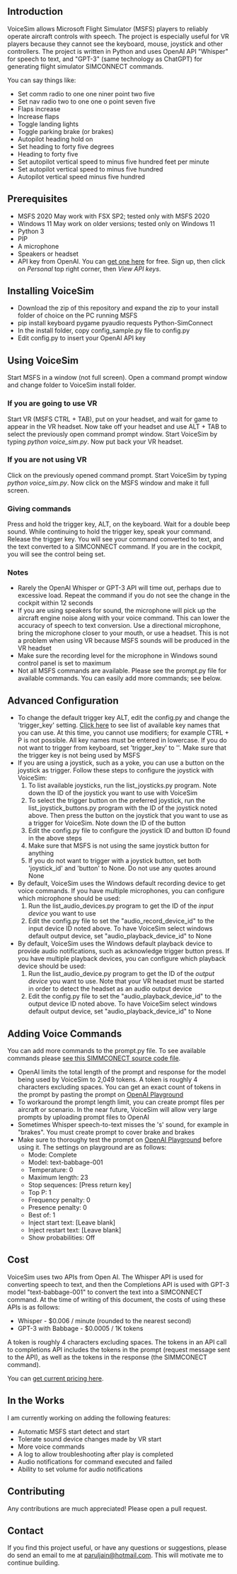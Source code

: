 ## Introduction
VoiceSim allows Microsoft Flight Simulator (MSFS) players to reliably operate aircraft controls with speech. The project is especially useful for VR players because they cannot see the keyboard, mouse, joystick and other controllers. The project is written in Python and uses OpenAI API "Whisper" for speech to text, and "GPT-3" (same technology as ChatGPT) for generating flight simulator SIMCONNECT commands.

You can say things like:
* Set comm radio to one one niner point two five
* Set nav radio two to one one o point seven five
* Flaps increase
* Increase flaps
* Toggle landing lights
* Toggle parking brake (or brakes)
* Autopilot heading hold on
* Set heading to forty five degrees
* Heading to forty five
* Set autopilot vertical speed to minus five hundred feet per minute
* Set autopilot vertical speed to minus five hundred
* Autopilot vertical speed minus five hundred

## Prerequisites
* MSFS 2020
May work with FSX SP2; tested only with MSFS 2020
* Windows 11
May work on older versions; tested only on Windows 11
* Python 3
* PIP
* A microphone
* Speakers or headset
* API key from OpenAI. You can [get one here](https://platform.openai.com/playground) for free. Sign up, then click on *Personal* top right corner, then *View API keys*.

## Installing VoiceSim
* Download the zip of this repository and expand the zip to your install folder of choice on the PC running MSFS
* pip install keyboard pygame pyaudio requests Python-SimConnect 
* In the install folder, copy config_sample.py file to config.py
* Edit config.py to insert your OpenAI API key

## Using VoiceSim
Start MSFS in a window (not full screen). Open a command prompt window and change folder to VoiceSim install folder.
### If you are going to use VR
Start VR (MSFS CTRL + TAB), put on your headset, and wait for game to appear in the VR headset. Now take off your headset and use ALT + TAB to select the previously open command prompt window. Start VoiceSim by typing *python voice_sim.py*. Now put back your VR headset.
### If you are not using VR
Click on the previously opened command prompt. Start VoiceSim by typing *python voice_sim.py*. Now click on the MSFS window and make it full screen.

### Giving commands
Press and hold the trigger key, ALT, on the keyboard. Wait for a double beep sound. While continuing to hold the trigger key, speak your command. Release the trigger key. You will see your command converted to text, and the text converted to a SIMCONNECT command. If you are in the cockpit, you will see the control being set.

### Notes
* Rarely the OpenAI Whisper or GPT-3 API will time out, perhaps due to excessive load. Repeat the command if you do not see the change in the cockpit within 12 seconds
* If you are using speakers for sound, the microphone will pick up the aircraft engine noise along with your voice command. This can lower the accuracy of speech to text conversion. Use a directional microphone, bring the microphone closer to your mouth, or use a headset. This is not a problem when using VR because MSFS sounds will be produced in the VR headset
* Make sure the recording level for the microphone in Windows sound control panel is set to maximum
* Not all MSFS commands are available. Please see the prompt.py file for available commands. You can easily add more commands; see below.

## Advanced Configuration
* To change the default trigger key ALT, edit the config.py and change the 'trigger_key' setting. [Click here](https://github.com/boppreh/keyboard/blob/master/keyboard/_canonical_names.py) to see list of available key names that you can use. At this time, you cannot use modifiers; for example CTRL + P is not possible. All key names must be entered in lowercase. If you do not want to trigger from keyboard, set 'trigger_key' to ''. Make sure that the trigger key is not being used by MSFS
* If you are using a joystick, such as a yoke, you can use a button on the joystick as trigger. Follow these steps to configure the joystick with VoiceSim:
	1. To list available joysticks, run the list_joysticks.py program. Note down the ID of the joystick you want to use with VoiceSim
	2. To select the trigger button on the preferred joystick, run the list_joystick_buttons.py program with the ID of the joystick noted above. Then press the button on the joystick that you want to use as a trigger for VoiceSim. Note down the ID of the button
	3. Edit the config.py file to configure the joystick ID and button ID found in the above steps
	4. Make sure that MSFS is not using the same joystick button for anything
	5. If you do not want to trigger with a joystick button, set both 'joystick_id' and 'button' to None. Do not use any quotes around None
* By default, VoiceSim uses the Windows default recording device to get voice commands. If you have multiple microphones, you can configure which microphone should be used:
	1. Run the list_audio_devices.py program to get the ID of the *input device* you want to use
	2. Edit the config.py file to set the "audio_record_device_id" to the input device ID noted above. To have VoiceSim select windows default output device, set "audio_playback_device_id" to None
* By default, VoiceSim uses the Windows default playback device to provide audio notifications, such as acknowledge trigger button press. If you have multiple playback devices, you can configure which playback device should be used:
	1. Run the list_audio_device.py program to get the ID of the *output device* you want to use. Note that your VR headset must be started in order to detect the headset as an audio output device
	2. Edit the config.py file to set the "audio_playback_device_id" to the output device ID noted above. To have VoiceSim select windows default output device, set "audio_playback_device_id" to None
## Adding Voice Commands
You can add more commands to the prompt.py file. To see available commands please [see this SIMMCONECT source code file](https://github.com/odwdinc/Python-SimConnect/blob/master/SimConnect/EventList.py).
* OpenAI limits the total length of the prompt and response for the model being used by VoiceSim to 2,049 tokens. A token is roughly 4 characters excluding spaces. You can get an exact count of tokens in the prompt by pasting the prompt on [OpenAI Playground](https://platform.openai.com/playground)
* To workaround the prompt length limit, you can create prompt files per aircraft or scenario. In the near future, VoiceSim will allow very large prompts by uploading prompt files to OpenAI
* Sometimes Whisper speech-to-text misses the 's' sound, for example in "brakes". You must create prompt to cover brake and brakes
* Make sure to thoroughy test the prompt on [OpenAI Playground](https://platform.openai.com/playground) before using it. The settings on playground are as follows:
	* Mode: Complete
	* Model: text-babbage-001
	* Temperature: 0
	* Maximum length: 23
	* Stop sequences: [Press return key]
	* Top P: 1
	* Frequency penalty: 0
	* Presence penalty: 0
	* Best of: 1
	* Inject start text: [Leave blank]
	* Inject restart text: [Leave blank]
	* Show probabilities: Off
## Cost
VoiceSim uses two APIs from Open AI. The Whisper API is used for converting speech to text, and then the Completions API is used with GPT-3 model "text-babbage-001" to convert the text into a SIMCONNECT command. At the time of writing of this document, the costs of using these APIs is as follows:

* Whisper - $0.006 / minute (rounded to the nearest second)
* GPT-3 with Babbage - $0.0005 / 1K tokens

A token is roughly 4 characters excluding spaces. The tokens in an API call to completions API includes the tokens in the prompt (request message sent to the API), as well as the tokens in the response (the SIMMCONECT command).

You can [get current pricing here](https://openai.com/pricing).
## In the Works
I am currently working on adding the following features:
* Automatic MSFS start detect and start
* Tolerate sound device changes made by VR start
* More voice commands
* A log to allow troubleshooting after play is completed
* Audio notifications for command executed and failed
* Ability to set volume for audio notifications
## Contributing
Any contributions are much appreciated! Please open a pull request.
## Contact
If you find this project useful, or have any questions or suggestions, please do send an email to me at paruljain@hotmail.com. This will motivate me to continue building.